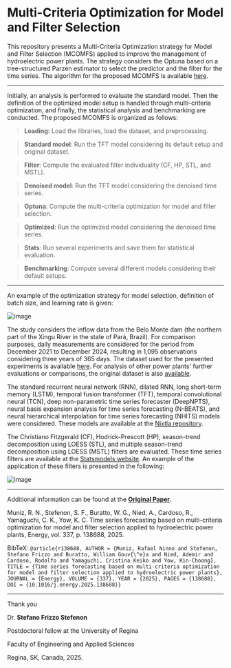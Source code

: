 #  Multi-Criteria Optimization for Model and Filter Selection

This repository presents a Multi-Criteria Optimization strategy for Model and Filter Selection (MCOMFS) applied to improve the management of hydroelectric power plants.
The strategy considers the Optuna based on a tree-structured Parzen estimator to select the predictor and the filter for the time series. The algorithm for the proposed MCOMFS is available [here](https://github.com/SFStefenon/MCOMFS/blob/main/proposed_model.py).

---

Initially, an analysis is performed to evaluate the standard model. Then the definition of the optimized model setup is handled through multi-criteria optimization, and finally, the statistical analysis and benchmarking are conducted. The proposed MCOMFS is organized as follows:

> **Loading:** Load the libraries, load the dataset, and preprocessing.

> **Standard model**: Run the TFT model considering its default setup and original dataset.

> **Filter**: Compute the evaluated filter individuality (CF, HP, STL, and MSTL).

> **Denoised model**: Run the TFT model considering the denoised time series.

> **Optuna**: Compute the multi-criteria optimization for model and filter selection.

> **Optimized**: Run the optimized model considering the denoised time series.

> **Stats**: Run several experiments and save them for statistical evaluation.

> **Benchmarking**: Compute several different models considering their default setups.

---

An example of the optimization strategy for model selection, definition of batch size, and learning rate is given:

![image](https://github.com/user-attachments/assets/59755450-118c-4099-980c-f4ef07a528cb)

The study considers the inflow data from the Belo Monte dam (the northern part of the Xingu River in the state of Pará, Brazil). For comparison purposes, daily measurements are considered for the period from December 2021 to December 2024, resulting in 1,095 observations considering three years of 365 days. The dataset used for the presented experiments is available [here](https://github.com/SFStefenon/Hydroelectric-plants/blob/main/Data/DADOS_HIDROLOGICOS_RES.csv). For analysis of other power plants' further evaluations or comparisons, the original dataset is also [available](https://github.com/SFStefenon/Hydroelectric-plants/tree/main/Data/Original).

The standard recurrent neural network (RNN), dilated RNN, long short-term memory (LSTM), temporal fusion transformer (TFT), temporal convolutional neural (TCN), deep non-parametric time series forecaster (DeepNPTS), neural basis expansion analysis for time series forecasting (N-BEATS), and neural hierarchical interpolation for time series forecasting (NHITS) models were considered. These models are available at the [Nixtla repository](https://github.com/Nixtla/neuralforecast).

The Christiano Fitzgerald (CF), Hodrick-Prescott (HP), season-trend decomposition using LOESS (STL), and multiple season-trend decomposition using LOESS (MSTL) filters are evaluated. 
These time series filters are available at the [Statsmodels website](https://www.statsmodels.org/stable/tsa.html#time-series-filters).
An example of the application of these filters is presented in the following:

![image](https://github.com/user-attachments/assets/908cbbeb-41c5-47fb-acd8-4cc28c75fd34)

---

Additional information can be found at the **[Original Paper](https://doi.org/10.1016/j.energy.2025.138688)**.

Muniz, R. N., Stefenon, S. F., Buratto, W. G., Nied, A., Cardoso, R., Yamaguchi, C. K., Yow, K. C. Time series forecasting based on multi-criteria optimization for model and filter selection applied to hydroelectric power plants, Energy, vol. 337, p. 138688, 2025.

BibTeX:
`@article{r138688, AUTHOR = {Muniz, Rafael Ninno and Stefenon, Stefano Frizzo and Buratto, William Gouv{\^e}a and Nied, Ademir and Cardoso, Rodolfo and Yamaguchi, Cristina Keiko and Yow, Kin-Choong}, TITLE = {Time series forecasting based on multi-criteria optimization for model and filter selection applied to hydroelectric power plants}, JOURNAL = {Energy}, VOLUME = {337}, YEAR = {2025}, PAGES = {138688}, DOI = {10.1016/j.energy.2025.138688}}`

---

Thank you

Dr. **Stefano Frizzo Stefenon**

Postdoctoral fellow at the University of Regina

Faculty of Engineering and Applied Sciences

Regina, SK, Canada, 2025.
